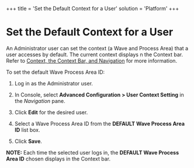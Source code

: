 +++
title = 'Set the Default Context for a User'
solution = 'Platform'
+++

# Set the Default Context for a User

An Administrator user can set the context (a Wave and Process Area) that
a user accesses by default. The current context displays n the Context
bar. Refer to [Context, the Context Bar, and
Navigation](../../../Migration/dspMigrate/Context_Navigation.htm) for
more information.

To set the default Wave Process Area ID:

1.  Log in as the Administrator user.

2.  In Console, select **Advanced Configuration \> User Context
    Setting** in the *Navigation* pane.

3.  Click **Edit** for the desired user.

4.  Select a Wave Process Area ID from the **DEFAULT Wave Process Area
    ID** list box.

5.  Click **Save**.

**NOTE:** Each time the selected user logs in, the **DEFAULT Wave
Process Area ID** chosen displays in the Context bar.
